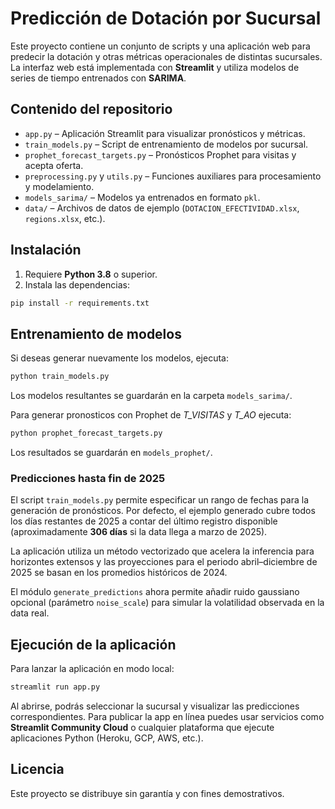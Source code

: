# Predicción de Dotación por Sucursal

Este proyecto contiene un conjunto de scripts y una aplicación web para predecir
la dotación y otras métricas operacionales de distintas sucursales. La interfaz
web está implementada con **Streamlit** y utiliza modelos de series de tiempo
entrenados con **SARIMA**.

## Contenido del repositorio

- `app.py` – Aplicación Streamlit para visualizar pronósticos y métricas.
- `train_models.py` – Script de entrenamiento de modelos por sucursal.
- `prophet_forecast_targets.py` – Pronósticos Prophet para visitas y acepta oferta.
- `preprocessing.py` y `utils.py` – Funciones auxiliares para
  procesamiento y modelamiento.
- `models_sarima/` – Modelos ya entrenados en formato `pkl`.
- `data/` – Archivos de datos de ejemplo (`DOTACION_EFECTIVIDAD.xlsx`,
  `regions.xlsx`, etc.).

## Instalación

1. Requiere **Python 3.8** o superior.
2. Instala las dependencias:

```bash
pip install -r requirements.txt
```

## Entrenamiento de modelos

Si deseas generar nuevamente los modelos, ejecuta:

```bash
python train_models.py
```

Los modelos resultantes se guardarán en la carpeta `models_sarima/`.


Para generar pronosticos con Prophet de *T_VISITAS* y *T_AO* ejecuta:
```bash
python prophet_forecast_targets.py
```
Los resultados se guardarán en `models_prophet/`.

### Predicciones hasta fin de 2025

El script `train_models.py` permite especificar un rango de fechas para la
generación de pronósticos. Por defecto, el ejemplo generado cubre todos los
días restantes de 2025 a contar del último registro disponible (aproximadamente
**306 días** si la data llega a marzo de 2025).

La aplicación utiliza un método vectorizado que acelera la inferencia para
horizontes extensos y las proyecciones para el periodo abril–diciembre de 2025
se basan en los promedios históricos de 2024.

El módulo `generate_predictions` ahora permite añadir ruido gaussiano opcional
(parámetro `noise_scale`) para simular la volatilidad observada en la data real.

## Ejecución de la aplicación

Para lanzar la aplicación en modo local:

```bash
streamlit run app.py
```

Al abrirse, podrás seleccionar la sucursal y visualizar las predicciones
correspondientes. Para publicar la app en línea puedes usar servicios como
**Streamlit Community Cloud** o cualquier plataforma que ejecute aplicaciones
Python (Heroku, GCP, AWS, etc.).

## Licencia

Este proyecto se distribuye sin garantía y con fines demostrativos.
